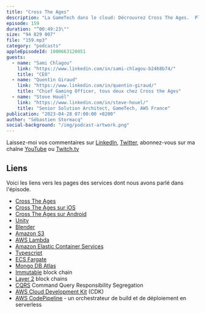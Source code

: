 ```yaml
---
title: "Cross The Ages"
description: "La GameTech dans le cloud: Décrouvrez Cross The Ages.  Plus qu'un jeu, un univers dystopique et dynamique où vous pouvez jouer, collectioner et échanger des cartes virtuelles et réelles. Mais que se cache-t-il sous le capot ? Quelle est l'infrastructure cloud requise pour offrir cette expérience à des centaines de milliers de joueurs ?  On parle de fonctions Lambdas, de conteneurs, de bases de données, de replications multi-régions.  On y apprend aussi que le serverless n'est pas toujours moins cher.  Découvrez les dessous d'une architecture de jeu moderne dans le cloud."
episode: 159
duration: "“00:49:23\""
size: "94 829 007"
file: "159.mp3"
category: "podcasts"
appleEpisodeId: 1000663120051
guests:
  - name: "Sami Chlagou"
    link: "https://www.linkedin.com/in/sami-chlagou-b2468b74/"
    title: "CEO"
  - name: "Quentin Giraud"
    link: "https://www.linkedin.com/in/quentin-giraud/"
    title: "Chief Gaming Officer, tous deux chez Cross the Ages"
  - name: "Steve Houël"
    link: "https://www.linkedin.com/in/steve-houel/"
    title: "Senior Solution Architect, GameTech, AWS France"
publication: "2023-04-28 07:00:00 +0200"
author: "Sébastien Stormacq"
social-background: "/img/podcast-artwork.png"
---
```


Laissez-moi vos commentaires sur [LinkedIn](https://www.linkedin.com/in/sebastienstormacq/), [Twitter](https://twitter.com/sebsto), abonnez-vous sur ma chaîne [YouTube](https://www.youtube.com/sebsto) ou [Twitch.tv](https://www.twitch.tv/sebAWS)

## Liens

Voici les liens vers les pages des services dont nous avons parlé dans l'épisode.

- [Cross The Ages](https://www.crosstheages.com/)
- [Cross The Ages sur iOS](https://www.crosstheages.com/appleios)
- [Cross The Ages sur Android](https://www.crosstheages.com/android)
- [Unity](https://unity.com/)
- [Blender](https://www.blender.org/)
- [Amazon S3](https://docs.aws.amazon.com/AmazonS3/latest/userguide/Welcome.html)
- [AWS Lambda](https://docs.aws.amazon.com/lambda/latest/dg/welcome.html)
- [Amazon Elastic Container Services](https://docs.aws.amazon.com/AmazonECS/latest/developerguide/Welcome.html)
- [Typescript](https://www.typescriptlang.org/)
- [ECS Fargate](https://docs.aws.amazon.com/AmazonECS/latest/userguide/what-is-fargate.html)
- [Mongo DB Atlas](https://www.mongodb.com/atlas/database)
- [Immutable](https://www.immutable.com/) block chain
- [Layer 2](https://cointelegraph.com/learn/a-beginners-guide-on-blockchain-layer-2-scaling-solutions) block chains
- [CQRS](https://martinfowler.com/bliki/CQRS.html) Command Query Responsibility Segregation
- [AWS Cloud Development Kit](https://docs.aws.amazon.com/cdk/v2/guide/getting_started.html) (CDK)
- [AWS CodePipeline](https://docs.aws.amazon.com/codepipeline/latest/userguide/welcome.html) - un orchestrateur de build et de déploiement en serverless